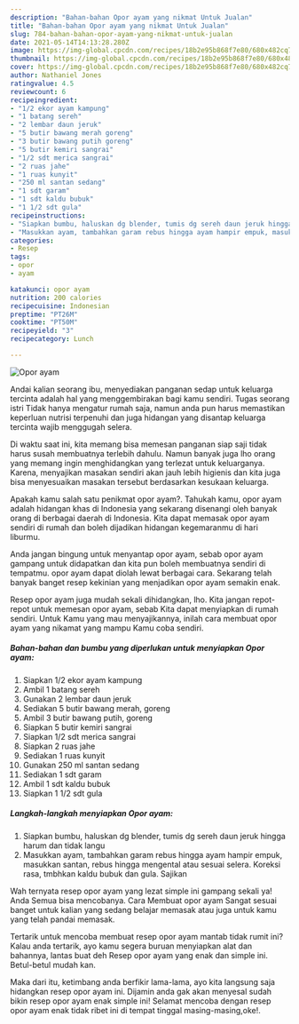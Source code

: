 ```yaml
---
description: "Bahan-bahan Opor ayam yang nikmat Untuk Jualan"
title: "Bahan-bahan Opor ayam yang nikmat Untuk Jualan"
slug: 784-bahan-bahan-opor-ayam-yang-nikmat-untuk-jualan
date: 2021-05-14T14:13:28.280Z
image: https://img-global.cpcdn.com/recipes/18b2e95b868f7e80/680x482cq70/opor-ayam-foto-resep-utama.jpg
thumbnail: https://img-global.cpcdn.com/recipes/18b2e95b868f7e80/680x482cq70/opor-ayam-foto-resep-utama.jpg
cover: https://img-global.cpcdn.com/recipes/18b2e95b868f7e80/680x482cq70/opor-ayam-foto-resep-utama.jpg
author: Nathaniel Jones
ratingvalue: 4.5
reviewcount: 6
recipeingredient:
- "1/2 ekor ayam kampung"
- "1 batang sereh"
- "2 lembar daun jeruk"
- "5 butir bawang merah goreng"
- "3 butir bawang putih goreng"
- "5 butir kemiri sangrai"
- "1/2 sdt merica sangrai"
- "2 ruas jahe"
- "1 ruas kunyit"
- "250 ml santan sedang"
- "1 sdt garam"
- "1 sdt kaldu bubuk"
- "1 1/2 sdt gula"
recipeinstructions:
- "Siapkan bumbu, haluskan dg blender, tumis dg sereh daun jeruk hingga harum dan tidak langu"
- "Masukkan ayam, tambahkan garam rebus hingga ayam hampir empuk, masukkan santan, rebus hingga mengental atau sesuai selera. Koreksi rasa, tmbhkan kaldu bubuk dan gula. Sajikan"
categories:
- Resep
tags:
- opor
- ayam

katakunci: opor ayam 
nutrition: 200 calories
recipecuisine: Indonesian
preptime: "PT26M"
cooktime: "PT50M"
recipeyield: "3"
recipecategory: Lunch

---
```



![Opor ayam](https://img-global.cpcdn.com/recipes/18b2e95b868f7e80/680x482cq70/opor-ayam-foto-resep-utama.jpg)

Andai kalian seorang ibu, menyediakan panganan sedap untuk keluarga tercinta adalah hal yang menggembirakan bagi kamu sendiri. Tugas seorang istri Tidak hanya mengatur rumah saja, namun anda pun harus memastikan keperluan nutrisi terpenuhi dan juga hidangan yang disantap keluarga tercinta wajib menggugah selera.

Di waktu  saat ini, kita memang bisa memesan panganan siap saji tidak harus susah membuatnya terlebih dahulu. Namun banyak juga lho orang yang memang ingin menghidangkan yang terlezat untuk keluarganya. Karena, menyajikan masakan sendiri akan jauh lebih higienis dan kita juga bisa menyesuaikan masakan tersebut berdasarkan kesukaan keluarga. 



Apakah kamu salah satu penikmat opor ayam?. Tahukah kamu, opor ayam adalah hidangan khas di Indonesia yang sekarang disenangi oleh banyak orang di berbagai daerah di Indonesia. Kita dapat memasak opor ayam sendiri di rumah dan boleh dijadikan hidangan kegemaranmu di hari liburmu.

Anda jangan bingung untuk menyantap opor ayam, sebab opor ayam gampang untuk didapatkan dan kita pun boleh membuatnya sendiri di tempatmu. opor ayam dapat diolah lewat berbagai cara. Sekarang telah banyak banget resep kekinian yang menjadikan opor ayam semakin enak.

Resep opor ayam juga mudah sekali dihidangkan, lho. Kita jangan repot-repot untuk memesan opor ayam, sebab Kita dapat menyiapkan di rumah sendiri. Untuk Kamu yang mau menyajikannya, inilah cara membuat opor ayam yang nikamat yang mampu Kamu coba sendiri.

<!--inarticleads1-->

##### Bahan-bahan dan bumbu yang diperlukan untuk menyiapkan Opor ayam:

1. Siapkan 1/2 ekor ayam kampung
1. Ambil 1 batang sereh
1. Gunakan 2 lembar daun jeruk
1. Sediakan 5 butir bawang merah, goreng
1. Ambil 3 butir bawang putih, goreng
1. Siapkan 5 butir kemiri sangrai
1. Siapkan 1/2 sdt merica sangrai
1. Siapkan 2 ruas jahe
1. Sediakan 1 ruas kunyit
1. Gunakan 250 ml santan sedang
1. Sediakan 1 sdt garam
1. Ambil 1 sdt kaldu bubuk
1. Siapkan 1 1/2 sdt gula




<!--inarticleads2-->

##### Langkah-langkah menyiapkan Opor ayam:

1. Siapkan bumbu, haluskan dg blender, tumis dg sereh daun jeruk hingga harum dan tidak langu
1. Masukkan ayam, tambahkan garam rebus hingga ayam hampir empuk, masukkan santan, rebus hingga mengental atau sesuai selera. Koreksi rasa, tmbhkan kaldu bubuk dan gula. Sajikan




Wah ternyata resep opor ayam yang lezat simple ini gampang sekali ya! Anda Semua bisa mencobanya. Cara Membuat opor ayam Sangat sesuai banget untuk kalian yang sedang belajar memasak atau juga untuk kamu yang telah pandai memasak.

Tertarik untuk mencoba membuat resep opor ayam mantab tidak rumit ini? Kalau anda tertarik, ayo kamu segera buruan menyiapkan alat dan bahannya, lantas buat deh Resep opor ayam yang enak dan simple ini. Betul-betul mudah kan. 

Maka dari itu, ketimbang anda berfikir lama-lama, ayo kita langsung saja hidangkan resep opor ayam ini. Dijamin anda gak akan menyesal sudah bikin resep opor ayam enak simple ini! Selamat mencoba dengan resep opor ayam enak tidak ribet ini di tempat tinggal masing-masing,oke!.

